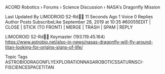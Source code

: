 ACORD Robotics › Forums › Science Discussion ›
NASA's Dragonfly Mission

Last Updated By  LIMODROID S2-Rd🔭🔬 11 Seconds Ago 1 Voice  0 Replies
Author
Posts SubscribeLike
September 28, 2019 at 10:35 #60055EDIT | CLOSE | STICK (TO FRONT) | MERGE | TRASH | SPAM | REPLY

LIMODROID S2-Rd🔭🔬
Keymaster
(193.119.45.164)
https://www.astrobio.net/also-in-news/nasas-dragonfly-will-fly-around-titan-looking-for-origins-signs-of-life/

 

 

Topic Tags
ASTROBIODRAGONFLYEXPLORATIONNASAROBOTICSSATURNSCI-FISCIENCESPACETITAN